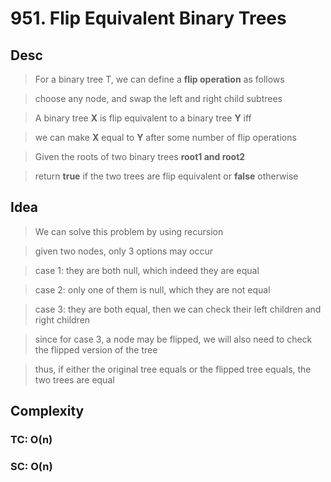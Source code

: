 # 951. Flip Equivalent Binary Trees

## Desc

> For a binary tree T, we can define a **flip operation** as follows

> choose any node, and swap the left and right child subtrees

> A binary tree **X** is flip equivalent to a binary tree **Y** iff

> we can make **X** equal to **Y** after some number of flip operations

> Given the roots of two binary trees **root1 and root2**

> return **true** if the two trees are flip equivalent or **false** otherwise

## Idea

> We can solve this problem by using recursion

> given two nodes, only 3 options may occur

> case 1: they are both null, which indeed they are equal

> case 2: only one of them is null, which they are not equal

> case 3: they are both equal, then we can check their left children and right children

> since for case 3, a node may be flipped, we will also need to check the flipped version of the tree

> thus, if either the original tree equals or the flipped tree equals, the two trees are equal

## Complexity

### TC: O(n)

### SC: O(n)